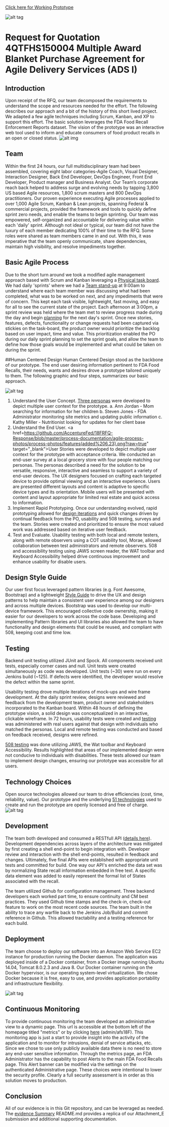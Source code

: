 
<a href="https://jigsaw.agilex-devcloud.com/jigsaw/#/" target="_blank">Click here for Working Prototype</a>

![alt tag](/process-documentation/agile-process-photos/response-images/proposal-header.png?raw=true)

# Request for Quotation 4QTFHS150004 Multiple Award Blanket Purchase Agreement for Agile Delivery Services (ADS I) 

## Introduction
Upon receipt of the RFQ, our team decomposed the requirements to understand the scope and resources needed for the effort. The following describes our approach and a bit of the history of this short lived project. We adapted a few agile techniques including Scrum, Kanban, and XP to support this effort.  The basic solution leverages the FDA Food Recall Enforcement Reports dataset. The vision of the prototype was an interactive web tool used to inform and educate consumers of food product recalls in an open or closed status.
![alt img](/process-documentation/agile-process-photos/design/high-level-overview.png)

## Team 
Within the first 24 hours, our full multidisciplinary team had been assembled, covering eight labor categories-Agile Coach, Visual Designer, Interaction Designer, Back End Developer, DevOps Engineer, Front End Developer, Product manager and Business Analyst.  Our Team’s corporate reach back helped to address surge and evolving needs by tapping 3,800 US based Agile resources, 1,800 scrum masters and 800 DevOps practitioners. Our proven experience executing Agile processes applied to over 1,000 Agile Scrum, Kanban & Lean projects, spanning Federal & commercial projects, provided the framework and tools to quickly define sprint zero needs, and enable the teams to begin sprinting.  Our team was empowered, self-organized and accountable for delivering value within each 'daily' sprint. Although not ideal or typical, our team did not have the luxury of each member dedicating 100% of their time to the RFQ.  Some roles were shared as team members came in and out. With this, it was imperative that the team openly communicate, share dependencies, maintain high visibility, and resolve impediments together.  

## Basic Agile Process 
Due to the short turn around we took a modified agile management approach based with Scrum and Kanban leveraging a <a href="https://github.com/AccentureFed/18FRFQ-Response/blob/master/process-documentation/agile-process-photos/process-photos/6.18.2015%2014.03%20-%20kanban%20board.jpg?raw=true" target="_blank">Physical task board</a>.  We had daily 'sprints' where we had a <a href="https://github.com/AccentureFed/18FRFQ-Response/blob/master/process-documentation/agile-process-photos/process-photos/6.24.2015%2009.33%20-%20standup.JPG?raw=true" target="_blank">Team stand-up</a> at 9:00am to understand where each team member was discussing what had been completed, what was to be worked on next, and any impediments that were of concern. This kept each task visible, lightweight, fast moving, and easy for all to see the current state of the project.  Each afternoon at 3:00pm, a sprint review was held where the team met to review progress made during the day and begin <a href="https://github.com/AccentureFed/18FRFQ-Response/blob/master/process-documentation/agile-process-photos/process-photos/2015-06-29%2009.18.32%20-%20work-in-progress.jpg?raw=true" target="_blank">planning</a> for the next day's sprint.  Once new stories, features, defects, functionality or change requests had been captured via stickies on the task-board, the product owner would prioritize the backlog based on user impact, time and value. This prioritization enabled the PO during our daily sprint planning to set the sprint goals, and allow the team to define how those goals would be implemented and what could be taken on during the sprint.

##Human Centered Design 
Human Centered Design stood as the backbone of our prototype. The end user desiring information pertinent to FDA Food Recalls, their needs, wants and desires drove a prototype tailored uniquely to them.  The following graphic and four steps, summarizes our basic approach. 

![alt tag](https://github.com/AccentureFed/18FRFQ-Response/blob/master/process-documentation/user-centric-design/design_evolution_images/UCD-Process-for-8F_2.jpg?raw=true>)

1. Understand the User Concept.  <a href="https://raw.githubusercontent.com/AccentureFed/18FRFQ-Response/master/process-documentation/user-centric-design/design_evolution_images/Persona1.jpg" target="_blank">Three personas</a> were developed to depict multiple user context for the prototype. 
 a. Ann Jordan - Mom searching for information for her children 
 b. Steven Jones - FDA Administrator monitoring site metrics and updating public information 
 c. Kathy Miller - Nutritionist looking for updates for her client base 
2. Understand the End User.  <a href=https://github.com/AccentureFed/18FRFQ-Response/blob/master/process-documentation/agile-process-photos/process-photos/features(added%206.23).png?raw=true" target="_blank">User Stories</a> were developed to depict multiple user context for the prototype with acceptance criteria.  We conducted an end-user survey at a local grocery store with four people matching our personas.  The personas described a need for the solution to be versatile, responsive, interactive and seamless to support a variety of end-user devices.  The UX designers focused on crafting each targeted device to provide optimal viewing and an interactive experience. Users are presented different layouts and content is adaptive to specific device types and its orientation. Mobile users will be presented with content and layout appropriate for limited real estate and quick access to information.    
3. Implement Rapid Prototyping.  Once our understanding evolved, rapid prototyping allowed for <a href="https://github.com/AccentureFed/18FRFQ-Response/blob/master/process-documentation/agile-process-photos/process-photos/wireframe%20(added%206.23).png?raw=true" target="_blank"> design iterations</a> and quick changes driven by continual feedback from the PO, usability and 508 testing, surveys and the team.  Stories were created and prioritized to ensure the most valued work was addressed based on iterative user feedback.  
4. Test and Evaluate.  Usability testing with both local and remote testers, along with remote observers using a COT usability tool, Morae,  allowed collaboration between test administrators and remote observers. 508 and accessibility testing using JAWS screen reader, the WAT toolbar and Keyboard Accessibility helped drive continuous improvement and enhance usability for disable users.   

## Design Style Guide 
Our user first focus leveraged pattern libraries (e.g. Font Awesome, Bootstrap) and a lightweight <a href="https://github.com/AccentureFed/18FRFQ-Response/blob/master/process-documentation/user-centric-design/jigsawStyleGuide.pdf" target="_blank">Style Guide</a> to drive the UX and design patterns to help maintain a consistent user experience among our designers and across multiple devices.  Bootstrap was used to develop our multi-device framework.  This encouraged collective code ownership, making it easier for our developers to work across the code base.  Developing and implementing Pattern libraries and UI libraries also allowed the team to have functionality and design elements that could be reused, and compliant with 508, keeping cost and time low.  

## Testing 
Backend unit testing utilized JUnit and Spock.  All components received unit tests, especially corner cases and null.  Unit tests were created simultaneously as code was developed. Unit tests (~30) were run on every Jenkins build (~125).  If defects were identified, the developer would resolve the defect within the same sprint.  

Usability testing drove multiple iterations of mock-ups and wire frame development. At the daily sprint review, designs were reviewed and feedback from the development team, product owner and stakeholders incorporated to the Kanban board. Within 48 hours of defining the prototype vision, a solid design was conceptualized in an interactive, clickable wireframe. In 72 hours, usability tests were created and <a href="https://vimeo.com/132240054" target="_blank">testing</a> was administered with real users against that design with individuals who matched the personas. Local and remote testing was conducted and based on feedback received, designs were refined.  

<a href="https://vimeo.com/132240055" target="_blank">508 testing</a> was done utilizing JAWS, the Wat toolbar and Keyboard Accessibility. Results highlighted that areas of our implemented design were not conducive to individuals with disabilities. These tests allowed our team to implement design changes, ensuring our prototype was accessible for all users.    

## Technology Choices 
Open source technologies allowed our team to drive efficiencies (cost, time, reliability, value).  Our prototype and the underlying <a href="https://github.com/AccentureFed/18FRFQ-Response/tree/master/process-documentation/evidence/Attachment_E_Evidence_Q" target="_blank">51 technologies</a> used to create and run the prototype are openly licensed and free of charge.
![alt tag](/process-documentation/agile-process-photos/design/tool-diagram.png)

## Development 
The team both developed and consumed a RESTfull API (<a href="https://github.com/AccentureFed/18FRFQ-Response/blob/master/jigsaw-rest-api.md" target="_blank">details here</a>).  Development dependencies across layers of the architecture was mitigated by first creating a shell end-point to begin  integration with.  Developer review and interaction with the shell end-points, resulted in feedback and changes.  Ultimately, five final APIs were established with appropriate unit tests and committed for build.  One way our API's enriched the data set was by normalizing State recall information embedded in free text.  A specific data element was added to easily represent the formal list of States associated with the recall.  

The team utilized Github for configuration management. Three backend developers each worked part time, to ensure continuity and CM best practices. They used Github time stamps and the check-in, check-out feature to work on the most recent code sources.  The team built in the ability to trace any warfile back to the Jenkins Job/Build and commit reference in Github. This allowed tractability and a testing reference for each build.  

## Deployment 
The team choose to deploy our software into an Amazon Web Service EC2 instance for production running the Docker daemon. The application was deployed inside of a Docker container, from a Docker image running Ubuntu 14.04, Tomcat 8.0.2.3 and Java 8. Our Docker container running on the Docker hypervisor, is our operating system-level virtualization. We chose Docker because it is free, easy to use, and provides application portability and infrastructure flexibility.

![alt tag](/process-documentation/agile-process-photos/design/deploy-stack.png)


## Continuous Monitoring 
To provide continuous monitoring the team developed an administrative view to a dynamic page. This url is accessible at the bottom left of the homepage titled "metrics" or by clicking <a href="https://jigsaw.agilex-devcloud.com/jigsaw/#/appMetrics" target="_blank">here</a> (admin/afs18F).  This monitoring app is just a start to provide insight into the activity of the application and to monitor for intrusions, denial of service attacks, etc.  Since we chose to use only publicly available data there is no need to store any end-user sensitive information. Through the metrics page, an FDA Administrator has the capability to post Alerts to the main FDA Food Recalls page.  This Alert banner can be modified via the settings on the authenticated Administrative page. These choices were intentional to lower the security profile.  Clearly a full security assessment is in order as this solution moves to production.  

## Conclusion 
All of our evidence is in this Git repository, and can be leveraged as needed.  The <a href="https://github.com/AccentureFed/18FRFQ-Response/blob/master/process-documentation/evidence/README.md" target="_blank">evidence Summary</a> README.md provides a replica of our Attachment_E submission and additional supporting documentation.


